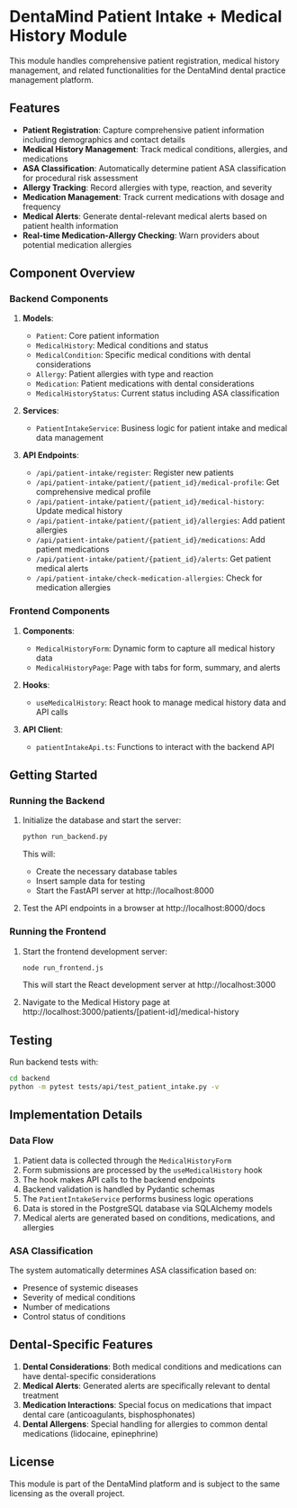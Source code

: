 # DentaMind Patient Intake + Medical History Module

This module handles comprehensive patient registration, medical history management, and related functionalities for the DentaMind dental practice management platform.

## Features

- **Patient Registration**: Capture comprehensive patient information including demographics and contact details
- **Medical History Management**: Track medical conditions, allergies, and medications
- **ASA Classification**: Automatically determine patient ASA classification for procedural risk assessment
- **Allergy Tracking**: Record allergies with type, reaction, and severity
- **Medication Management**: Track current medications with dosage and frequency
- **Medical Alerts**: Generate dental-relevant medical alerts based on patient health information
- **Real-time Medication-Allergy Checking**: Warn providers about potential medication allergies

## Component Overview

### Backend Components

1. **Models**:
   - `Patient`: Core patient information
   - `MedicalHistory`: Medical conditions and status
   - `MedicalCondition`: Specific medical conditions with dental considerations
   - `Allergy`: Patient allergies with type and reaction
   - `Medication`: Patient medications with dental considerations
   - `MedicalHistoryStatus`: Current status including ASA classification

2. **Services**:
   - `PatientIntakeService`: Business logic for patient intake and medical data management

3. **API Endpoints**:
   - `/api/patient-intake/register`: Register new patients
   - `/api/patient-intake/patient/{patient_id}/medical-profile`: Get comprehensive medical profile
   - `/api/patient-intake/patient/{patient_id}/medical-history`: Update medical history
   - `/api/patient-intake/patient/{patient_id}/allergies`: Add patient allergies
   - `/api/patient-intake/patient/{patient_id}/medications`: Add patient medications
   - `/api/patient-intake/patient/{patient_id}/alerts`: Get patient medical alerts
   - `/api/patient-intake/check-medication-allergies`: Check for medication allergies

### Frontend Components

1. **Components**:
   - `MedicalHistoryForm`: Dynamic form to capture all medical history data
   - `MedicalHistoryPage`: Page with tabs for form, summary, and alerts

2. **Hooks**:
   - `useMedicalHistory`: React hook to manage medical history data and API calls

3. **API Client**:
   - `patientIntakeApi.ts`: Functions to interact with the backend API

## Getting Started

### Running the Backend

1. Initialize the database and start the server:

   ```bash
   python run_backend.py
   ```

   This will:
   - Create the necessary database tables
   - Insert sample data for testing
   - Start the FastAPI server at http://localhost:8000

2. Test the API endpoints in a browser at http://localhost:8000/docs

### Running the Frontend

1. Start the frontend development server:

   ```bash
   node run_frontend.js
   ```

   This will start the React development server at http://localhost:3000

2. Navigate to the Medical History page at http://localhost:3000/patients/[patient-id]/medical-history

## Testing

Run backend tests with:

```bash
cd backend
python -m pytest tests/api/test_patient_intake.py -v
```

## Implementation Details

### Data Flow

1. Patient data is collected through the `MedicalHistoryForm`
2. Form submissions are processed by the `useMedicalHistory` hook
3. The hook makes API calls to the backend endpoints
4. Backend validation is handled by Pydantic schemas
5. The `PatientIntakeService` performs business logic operations
6. Data is stored in the PostgreSQL database via SQLAlchemy models
7. Medical alerts are generated based on conditions, medications, and allergies

### ASA Classification

The system automatically determines ASA classification based on:
- Presence of systemic diseases
- Severity of medical conditions
- Number of medications
- Control status of conditions

## Dental-Specific Features

1. **Dental Considerations**: Both medical conditions and medications can have dental-specific considerations
2. **Medical Alerts**: Generated alerts are specifically relevant to dental treatment
3. **Medication Interactions**: Special focus on medications that impact dental care (anticoagulants, bisphosphonates)
4. **Dental Allergens**: Special handling for allergies to common dental medications (lidocaine, epinephrine)

## License

This module is part of the DentaMind platform and is subject to the same licensing as the overall project. 